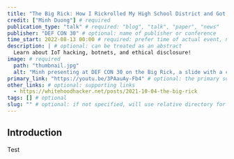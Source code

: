 ```yaml
---
title: "The Big Rick: How I Rickrolled My High School District and Got Away With It" # required
credit: ["Minh Duong"] # required
publication_type: "talk" # required: "blog", "talk", "paper", "news"
publisher: "DEF CON 30" # optional: name of publisher or conference
time_start: 2022-08-13 00:00 # required: prefer time of actual event, not when posted
description: | # optional: can be treated as an abstract
  Learn about IoT hacking, botnets, and ethical disclosure!
image: # required
  path: "thumbnail.jpg"
  alt: "Minh presenting at DEF CON 30 on the Big Rick, a slide with a countdown starting at 00:13:37 can be seen."
primary_link: "https://youtu.be/3PAauAy-Fb4" # optional: the primary source to visit
other_links: # optional: supporting links
  - https://whitehoodhacker.net/posts/2021-10-04-the-big-rick
tags: [] # optional
slug: "" # optional: if not specified, will use relative directory for slug
---
```

## Introduction

Test